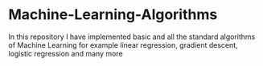 # Machine-Learning-Algorithms
In this repository I have implemented basic and all the standard algorithms of Machine Learning for example linear regression, gradient descent, logistic regression and many more
